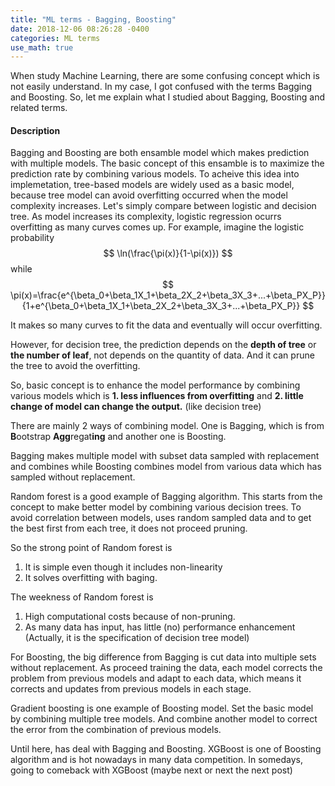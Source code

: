 ```yaml
---
title: "ML terms - Bagging, Boosting"
date: 2018-12-06 08:26:28 -0400
categories: ML terms
use_math: true
---
```


When study Machine Learning, there are some confusing concept which is not easily understand. In my case, I got confused with the terms Bagging and Boosting.
So, let me explain what I studied about Bagging, Boosting and related terms.

#### Description
Bagging and Boosting are both ensamble model which makes prediction with multiple models.
The basic concept of this ensamble is to maximize the prediction rate by combining various models. To acheive this idea into implemetation, tree-based models are widely used as a basic model, because tree model can avoid overfitting occurred when the model complexity increases.
Let's simply compare between logistic and decision tree.
As model increases its complexity, logistic regression ocurrs overfitting as many curves comes up.
For example, imagine the logistic probability
$$
\ln(\frac{\pi(x)}{1-\pi(x)})
$$
while
$$
\pi(x)=\frac{e^{\beta_0+\beta_1X_1+\beta_2X_2+\beta_3X_3+...+\beta_PX_P}}{1+e^{\beta_0+\beta_1X_1+\beta_2X_2+\beta_3X_3+...+\beta_PX_P}}
$$

It makes so many curves to fit the data and eventually will occur overfitting.

However, for decision tree, the prediction depends on the **depth of tree** or **the number of leaf**, not depends on the quantity of data.
And it can prune the tree to avoid the overfitting.

So, basic concept is to enhance the model performance by combining various models which is **1. less influences from overfitting** and **2. little change of model can change the output.** (like decision tree)

There are mainly 2 ways of combining model.
One is Bagging, which is from **B**ootstrap **Agg**regat**ing** and another one is Boosting.

Bagging makes multiple model with subset data sampled with replacement and combines while Boosting combines model from various data which has sampled without replacement.

Random forest is a good example of Bagging algorithm.
This starts from the concept to make better model by combining various decision trees.
To avoid correlation between models, uses random sampled data and to get the best first from each tree, it does not proceed pruning.

So the strong point of Random forest is
1. It is simple even though it includes non-linearity
2. It solves overfitting with baging.

The weekness of Random forest is
1. High computational costs because of non-pruning.
2. As many data has input, has little (no) performance enhancement
   (Actually, it is the specification of decision tree model)

For Boosting, the big difference from Bagging is cut data into multiple sets without replacement.
As proceed training the data, each model corrects the problem from previous models and adapt to each data, which means it corrects and updates from previous models in each stage.

Gradient boosting is one example of Boosting model.
Set the basic model by combining multiple tree models. And combine another model to correct the error from the combination of previous models.

Until here, has deal with Bagging and Boosting.
XGBoost is one of Boosting algorithm and is hot nowadays in many data competition.
In somedays, going to comeback with XGBoost (maybe next or next the next post)

